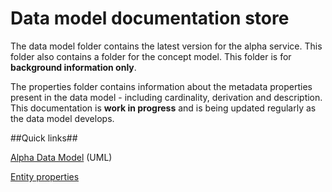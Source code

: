 # Data model documentation store

The data model folder contains the latest version for the alpha service. This folder also contains a folder for the concept model. This folder is for **background information only**.

The properties folder contains information about the metadata properties present in the data model - including cardinality, derivation and description. This documentation is **work in progress** and is being updated regularly as the data model develops.

##Quick links##

[Alpha Data Model](https://github.com/JiscRDSS/rdss-canonical-data-model/tree/master/Data-Model/Diagrams/alpha-model) (UML)

[Entity properties](https://github.com/JiscRDSS/rdss-canonical-data-model/tree/master/properties)



